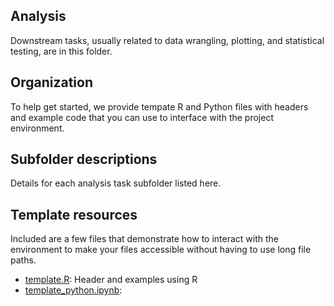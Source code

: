 ## Analysis

Downstream tasks, usually related to data wrangling, plotting, and statistical testing, are in this folder.

<!-- Any notes you may want to add to the public audience about how analyses were done -->

## Organization

To help get started, we provide tempate R and Python files with headers and example code that you can use to interface with the project environment.

<!-- TODO add links / descriptions here
 -->

## Subfolder descriptions

<!-- leave the subfolder descriptions header here it makes the GitHub action work! -->

Details for each analysis task subfolder listed here.

<!-- * [dummy_analysis] -->

## Template resources

Included are a few files that demonstrate how to interact with the environment to make your files accessible without having to use long file paths.

* [template.R](template.R): Header and examples using R
* [template_python.ipynb](template_python.ipynb):
